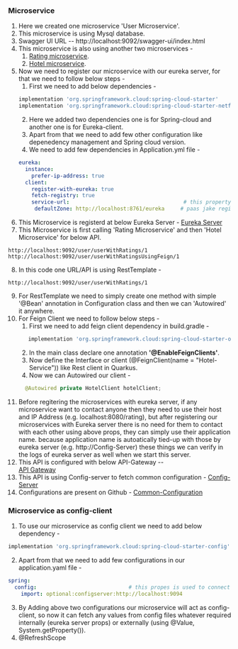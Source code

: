 ### Microservice

1. Here we created one microservice 'User Microservice'.
2. This microservice is using Mysql database.
3. Swagger UI URL -- http://localhost:9092/swagger-ui/index.html
4. This microservice is also using another two microservices -
    1. [Rating microservice](https://github.com/ayushdgupta/SpringBoot3-Rating-Microservice).
    2. [Hotel microservice](https://github.com/ayushdgupta/SpringBoot3-Hotel-Microservice). 
5. Now we need to register our microservice with our eureka server, for that we need to follow below steps -
   1. First we need to add below dependencies -
   ```groovy
   implementation 'org.springframework.cloud:spring-cloud-starter'
   implementation 'org.springframework.cloud:spring-cloud-starter-netflix-eureka-client'
   ```
   2. Here we added two dependencies one is for Spring-cloud and another one is for Eureka-client.
   3. Apart from that we need to add few other configuration like depenedency management and Spring cloud version.
   4. We need to add few dependencies in Application.yml file -
   ```yaml
   eureka:
     instance:
       prefer-ip-address: true
     client:
       register-with-eureka: true
       fetch-registry: true
       service-url:                                    # this property will tell our microservice ki kis server ke
        defaultZone: http://localhost:8761/eureka     # paas jake register hona hai.
   ```
6. This Microservice is registerd at below Eureka Server -
   [Eureka Server](https://github.com/ayushdgupta/SpringBoot3-Eureka-Service-Microservice)
7. This Microservice is first calling 'Rating Microservice' and then 'Hotel Microservice' for below API.
```
http://localhost:9092/user/userWithRatings/1
http://localhost:9092/user/userWithRatingsUsingFeign/1
```
8. In this code one URL/API is using RestTemplate -  
```
http://localhost:9092/user/userWithRatings/1
```
9. For RestTemplate we need to simply create one method with simple '@Bean' annotation in Configuration class and then we can 'Autowired' it anywhere.
10. For Feign Client we need to follow below steps -  
    1. First we need to add feign client dependency in build.gradle -
    ```groovy
	   implementation 'org.springframework.cloud:spring-cloud-starter-openfeign'
    ```
    2. In the main class declare one annotation **'@EnableFeignClients'**.
    3. Now define the Interface or client (@FeignClient(name = "Hotel-Service")) like Rest client in Quarkus.
    4. Now we can Autowired our client -
    ```JAVA
      @Autowired private HotelClient hotelClient;
    ```
11. Before regitering the microservices with eureka server, if any microservice want to contact anyone then they
    need to use their host and IP Address (e.g. localhost:8080/rating), but after registering our microservices with Eureka server
    there is no need for them to contact with each other using above props, they can simply use their application name.
    because application name is autoatically tied-up with those by eureka server (e.g. http://Config-Server) these things we
    can verify in the logs of eureka server as well when we start this server.
12. This API is configured with below API-Gateway --  
[API Gateway](https://github.com/ayushdgupta/SpringBoot3-APIGateway-Microservice)
13. This API is using Config-server to fetch common configuration - [Config-Server](https://github.com/ayushdgupta/SpringBoot3-ConfigServer-Microservice)
14. Configurations are present on Github - [Common-Configuration](https://github.com/ayushdgupta/SpringBoot3-ConfigFiles-ConfigServer-Microservice)

### Microservice as config-client
1. To use our microservice as config client we need to add below dependency -
```groovy
implementation 'org.springframework.cloud:spring-cloud-starter-config'
```
2. Apart from that we need to add few configurations in our application.yaml file -
```yaml
spring:
  config:                             # this propes is used to connect to the config-server
    import: optional:configserver:http://localhost:9094
```
3. By Adding above two configurations our microservice will act as config-client, so now it can fetch any values
from config files whatever required internally (eureka server props) or externally (using @Value, System.getProperty()).
4. @RefreshScope